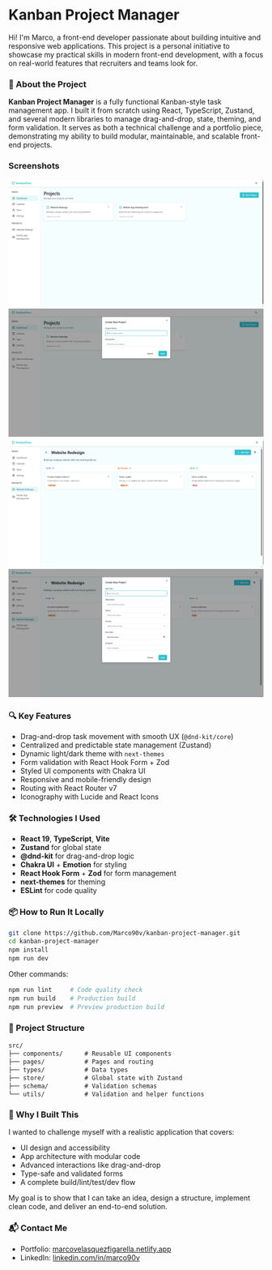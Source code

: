 # Kanban Project Manager

Hi! I'm Marco, a front-end developer passionate about building intuitive and responsive web applications. This project is a personal initiative to showcase my practical skills in modern front-end development, with a focus on real-world features that recruiters and teams look for.

### 🧩 About the Project

**Kanban Project Manager** is a fully functional Kanban-style task management app. I built it from scratch using React, TypeScript, Zustand, and several modern libraries to manage drag-and-drop, state, theming, and form validation. It serves as both a technical challenge and a portfolio piece, demonstrating my ability to build modular, maintainable, and scalable front-end projects.

### Screenshots

![Dashboard](./screenshots/dashboard.png)
![New Project](./screenshots/newProject.png)
![Task Dialog](./screenshots/task.png)
![New Task](./screenshots/newTask.png)

### 🔍 Key Features

* Drag-and-drop task movement with smooth UX (`@dnd-kit/core`)
* Centralized and predictable state management (Zustand)
* Dynamic light/dark theme with `next-themes`
* Form validation with React Hook Form + Zod
* Styled UI components with Chakra UI
* Responsive and mobile-friendly design
* Routing with React Router v7
* Iconography with Lucide and React Icons

### 🛠️ Technologies I Used

* **React 19**, **TypeScript**, **Vite**
* **Zustand** for global state
* **@dnd-kit** for drag-and-drop logic
* **Chakra UI** + **Emotion** for styling
* **React Hook Form** + **Zod** for form management
* **next-themes** for theming
* **ESLint** for code quality

### 📦 How to Run It Locally

```bash
git clone https://github.com/Marco90v/kanban-project-manager.git
cd kanban-project-manager
npm install
npm run dev
```

Other commands:

```bash
npm run lint     # Code quality check
npm run build    # Production build
npm run preview  # Preview production build
```

### 📁 Project Structure

```
src/
├── components/      # Reusable UI components
├── pages/           # Pages and routing
├── types/           # Data types
├── store/           # Global state with Zustand
├── schema/          # Validation schemas
└── utils/           # Validation and helper functions
```

### 🎯 Why I Built This

I wanted to challenge myself with a realistic application that covers:

* UI design and accessibility
* App architecture with modular code
* Advanced interactions like drag-and-drop
* Type-safe and validated forms
* A complete build/lint/test/dev flow

My goal is to show that I can take an idea, design a structure, implement clean code, and deliver an end-to-end solution.

### 📬 Contact Me

* Portfolio: [marcovelasquezfigarella.netlify.app](https://marcovelasquezfigarella.netlify.app/)
* LinkedIn: [linkedin.com/in/marco90v](https://linkedin.com/in/marco90v)